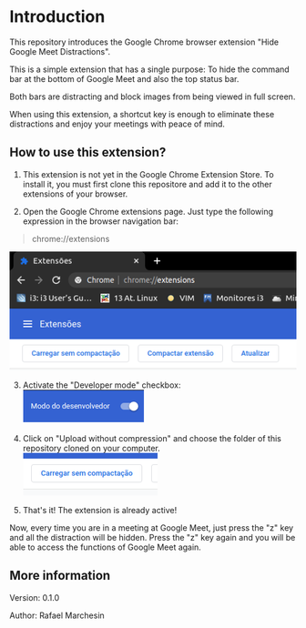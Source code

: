 # Introduction
This repository introduces the Google Chrome browser extension "Hide Google Meet Distractions".

This is a simple extension that has a single purpose: To hide the command bar at the bottom of Google Meet and also the top status bar.

Both bars are distracting and block images from being viewed in full screen.

When using this extension, a shortcut key is enough to eliminate these distractions and enjoy your meetings with peace of mind.

## How to use this extension?
1. This extension is not yet in the Google Chrome Extension Store. To install it, you must first clone this repositore and add it to the other extensions of your browser.

2. Open the Google Chrome extensions page. Just type the following expression in the browser navigation bar:
>chrome://extensions

![Browser with the path to the Google Chrome extensions tab](https://github.com/rafaelmarchesin/hide-google-meet-distractions/blob/main/images/extensions.png?raw=true)

3. Activate the "Developer mode" checkbox:
![Developer Mode](https://github.com/rafaelmarchesin/hide-google-meet-distractions/blob/main/images/developer_mode.png?raw=true)

4. Click on "Upload without compression" and choose the folder of this repository cloned on your computer.
![Upload without compression](https://github.com/rafaelmarchesin/hide-google-meet-distractions/blob/main/images/upload_without_compression.png?raw=true)

5. That's it! The extension is already active!

Now, every time you are in a meeting at Google Meet, just press the "z" key and all the distraction will be hidden. Press the "z" key again and you will be able to access the functions of Google Meet again.

## More information
Version: 0.1.0

Author: Rafael Marchesin
